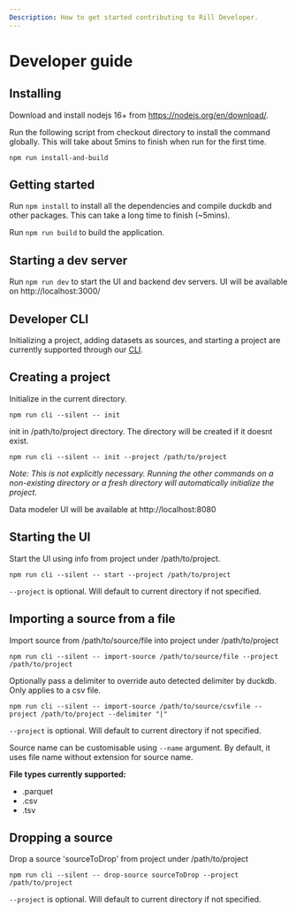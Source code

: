 ```yaml
---
Description: How to get started contributing to Rill Developer.
---
```


# Developer guide

## Installing
Download and install nodejs 16+ from https://nodejs.org/en/download/.

Run the following script from checkout directory to install the command globally. This will take about 5mins to finish when run for the first time.

```
npm run install-and-build
```

## Getting started
Run `npm install` to install all the dependencies and compile duckdb and other packages. This can take a long time to finish (~5mins).

Run `npm run build` to build the application.
 
## Starting a dev server
Run `npm run dev` to start the UI and backend dev servers. UI will be available on http://localhost:3000/

## Developer CLI
Initializing a project, adding datasets as sources, and starting a project are currently supported through our [CLI](cli).

## Creating a project
Initialize in the current directory.
```
npm run cli --silent -- init
```

init in /path/to/project directory. The directory will be created if it doesnt exist.
```
npm run cli --silent -- init --project /path/to/project
```
*Note: This is not explicitly necessary. Running the other commands on a non-existing directory or a fresh directory will automatically initialize the project.*

Data modeler UI will be available at http://localhost:8080

## Starting the UI
Start the UI using info from project under /path/to/project.
```
npm run cli --silent -- start --project /path/to/project
```
`--project` is optional. Will default to current directory if not specified.


## Importing a source from a file
Import source from /path/to/source/file into project under /path/to/project
```
npm run cli --silent -- import-source /path/to/source/file --project /path/to/project
```

Optionally pass a delimiter to override auto detected delimiter by duckdb.  Only applies to a csv file.
```
npm run cli --silent -- import-source /path/to/source/csvfile --project /path/to/project --delimiter "|"
```
`--project` is optional. Will default to current directory if not specified.
  
Source name can be customisable using `--name` argument. By default, it uses file name without extension for source name.

**File types currently supported:**
- .parquet
- .csv
- .tsv

## Dropping a source
Drop a source 'sourceToDrop' from project under /path/to/project
```
npm run cli --silent -- drop-source sourceToDrop --project /path/to/project
```
`--project` is optional. Will default to current directory if not specified.

